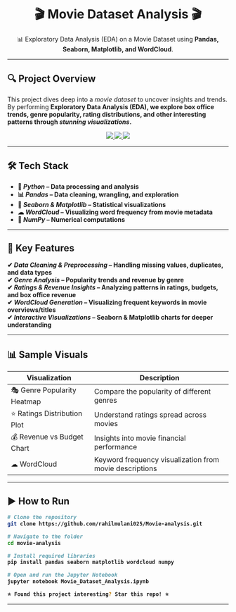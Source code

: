 <h1 align="center">🎬 Movie Dataset Analysis 🎬</h1>
<p align="center">
  📊 Exploratory Data Analysis (EDA) on a Movie Dataset using <b>Pandas, Seaborn, Matplotlib, and WordCloud</b>.
</p>

---

## 🔍 Project Overview

This project dives deep into a *movie dataset* to uncover insights and trends.  
By performing <b>Exploratory Data Analysis (EDA)<b>, we explore box office trends, genre popularity, rating distributions, and other interesting patterns through *stunning visualizations*.

<p align="center">
  <a href="https://linkedin.com/in/rahil-rashid-mulani"> <img src="https://img.shields.io/badge/LinkedIn-0077B5?style=for-the-badge&logo=linkedin&logoColor=white" /> </a>
  <a href="mailto:rahil.mulani.contact@gmail.com"> <img src="https://img.shields.io/badge/Email-D14836?style=for-the-badge&logo=gmail&logoColor=white" /> </a>
  <a href="https://github.com/rahilmulani025"> <img src="https://img.shields.io/badge/GitHub-100000?style=for-the-badge&logo=github&logoColor=white" /> </a>
</p>

---

## 🛠 Tech Stack

- 🐍 *Python* – Data processing and analysis  
- 📊 *Pandas* – Data cleaning, wrangling, and exploration  
- 🎨 *Seaborn & Matplotlib* – Statistical visualizations  
- ☁ *WordCloud* – Visualizing word frequency from movie metadata  
- 🧹 *NumPy* – Numerical computations

---

## 🚀 Key Features

✔ *Data Cleaning & Preprocessing* – Handling missing values, duplicates, and data types  
✔ *Genre Analysis* – Popularity trends and revenue by genre  
✔ *Ratings & Revenue Insights* – Analyzing patterns in ratings, budgets, and box office revenue  
✔ *WordCloud Generation* – Visualizing frequent keywords in movie overviews/titles  
✔ *Interactive Visualizations* – Seaborn & Matplotlib charts for deeper understanding  

---

## 📊 Sample Visuals

| Visualization | Description |
|--------------|-------------|
| 🎭 Genre Popularity Heatmap | Compare the popularity of different genres |
| ⭐ Ratings Distribution Plot | Understand ratings spread across movies |
| 💰 Revenue vs Budget Chart | Insights into movie financial performance |
| ☁ WordCloud | Keyword frequency visualization from movie descriptions |

---

## ▶ How to Run

```bash
# Clone the repository
git clone https://github.com/rahilmulani025/Movie-analysis.git

# Navigate to the folder
cd movie-analysis

# Install required libraries
pip install pandas seaborn matplotlib wordcloud numpy

# Open and run the Jupyter Notebook
jupyter notebook Movie_Dataset_Analysis.ipynb

⭐ Found this project interesting? Star this repo! ⭐
```
---

